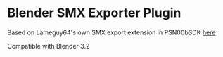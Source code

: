 # Blender SMX Exporter Plugin

Based on Lameguy64's own SMX export extension in PSN00bSDK [here](https://github.com/Lameguy64/PSn00bSDK/blob/a8b404b3400c3ebd8e0b923dcaefcc49ea563e36/tools/plugin/io_export_smx_v3.py)

Compatible with Blender 3.2